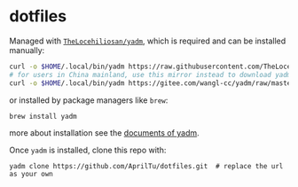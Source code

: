 # dotfiles

Managed with [`TheLocehiliosan/yadm`](https://github.com/TheLocehiliosan/yadm),
which is required and can be installed manually:
```bash
curl -o $HOME/.local/bin/yadm https://raw.githubusercontent.com/TheLocehiliosan/yadm/master/yadm
# for users in China mainland, use this mirror instead to download yadm
curl -o $HOME/.local/bin/yadm https://gitee.com/wangl-cc/yadm/raw/master/yadm
```
or installed by package managers like `brew`:
```bash
brew install yadm
```
more about installation see the [documents of yadm](https://yadm.io/docs/install#).

Once `yadm` is installed, clone this repo with:
```
yadm clone https://github.com/AprilTu/dotfiles.git  # replace the url as your own
```

<!-- vim:set ts=2 sw=2 tw=76: -->
